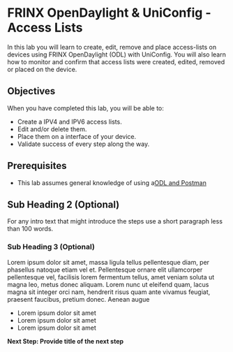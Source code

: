 # FRINX OpenDaylight & UniConfig - Access Lists

In this lab you will learn to create, edit, remove and place access-lists on devices using FRINX OpenDaylight (ODL) with UniConfig. You will also learn how to monitor and confirm that access lists were created, edited, removed or placed on the device.

## Objectives

When you have completed this lab, you will be able to:

* Create a IPV4 and IPV6 access lists.
* Edit and/or delete them.
* Place them on a interface of your device.
* Validate success of every step along the way.

## Prerequisites

* This lab assumes general knowledge of using a<a href="http://www.https://frinxio.github.io/Learning-Labs/labs/01-labs-01-odl-uniconfig-first-steps/">ODL and Postman</a>

## Sub Heading 2 (Optional)

For any intro text that might introduce the steps use a short paragraph less than 100 words.

### Sub Heading 3 (Optional)

Lorem ipsum dolor sit amet, massa ligula tellus pellentesque diam, per phasellus natoque etiam vel et. Pellentesque ornare elit ullamcorper pellentesque vel, facilisis lorem fermentum tellus, amet veniam soluta ut magna leo, metus donec aliquam. Lorem nunc ut eleifend quam, lacus magna sit integer orci nam, hendrerit risus quam ante vivamus feugiat, praesent faucibus, pretium donec. Aenean augue

* Lorem ipsum dolor sit amet
* Lorem ipsum dolor sit amet
* Lorem ipsum dolor sit amet

**Next Step: Provide title of the next step**
